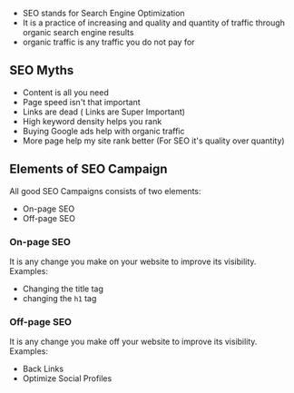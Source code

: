 
- SEO stands for Search Engine Optimization
- It is a practice of increasing and quality and quantity of traffic through organic search engine results
- organic traffic is any traffic you do not pay for

## SEO Myths
- Content is all you need
- Page speed isn't that important
- Links are dead ( Links are Super Important)
- High keyword density helps you rank
- Buying Google ads help with organic traffic
- More page help my site rank better (For SEO it's quality over quantity)

## Elements of SEO Campaign

All good SEO Campaigns consists of two elements:
- On-page SEO
- Off-page SEO

### On-page SEO
It is any change you make on your website to improve its visibility.
Examples:
- Changing the title tag
- changing the `h1` tag
### Off-page SEO
It is any change you make off your website to improve its visibility.
Examples:
- Back Links
- Optimize Social Profiles

